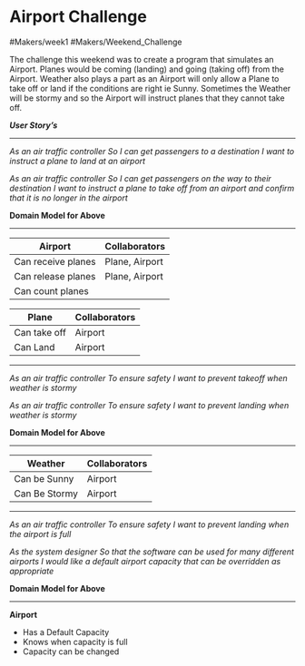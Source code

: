 # Airport Challenge
#Makers/week1 #Makers/Weekend_Challenge


The challenge this weekend was to create a program that simulates an Airport. Planes would be coming (landing) and going (taking off) from the Airport. Weather also plays a part as an Airport will only allow a Plane to take off or land if the conditions are right ie Sunny. Sometimes the Weather will be stormy and so the Airport will instruct planes that they cannot take off.

_**User Story’s**_
- - - -
_As an air traffic controller_
_So I can get passengers to a destination_
_I want to instruct a plane to land at an airport_

_As an air traffic controller_
_So I can get passengers on the way to their destination_
_I want to instruct a plane to take off from an airport and confirm that it is no longer in the airport_

**Domain Model for Above**
- - - -

| Airport            | Collaborators  |
|--------------------|----------------|
| Can receive planes | Plane, Airport |
| Can release planes | Plane, Airport |
| Can count planes   |                |

| Plane        | Collaborators |
|--------------|---------------|
| Can take off | Airport       |
| Can Land     | Airport       |

- - - -
_As an air traffic controller_
_To ensure safety_
_I want to prevent takeoff when weather is stormy_

_As an air traffic controller_
_To ensure safety_
_I want to prevent landing when weather is stormy_

**Domain Model for Above**
- - - -
| Weather       | Collaborators |
|---------------|---------------|
| Can be Sunny  | Airport       |
| Can Be Stormy | Airport       |

- - - -

_As an air traffic controller_
_To ensure safety_
_I want to prevent landing when the airport is full_

_As the system designer_
_So that the software can be used for many different airports_
_I would like a default airport capacity that can be overridden as appropriate_

**Domain Model for Above**
- - - -

**Airport**               		
* Has a Default Capacity     
* Knows when capacity is full
* Capacity can be changed
